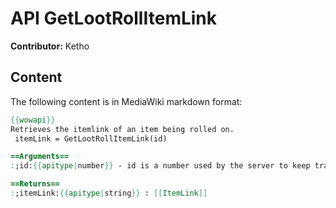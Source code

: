 # API GetLootRollItemLink

**Contributor:** Ketho

## Content

The following content is in MediaWiki markdown format:

```mediawiki
{{wowapi}}
Retrieves the itemlink of an item being rolled on.
 itemLink = GetLootRollItemLink(id)

==Arguments==
:;id:{{apitype|number}} - id is a number used by the server to keep track of items being rolled on.  It is generated server side and transmitted to the client.

==Returns==
:;itemLink:{{apitype|string}} : [[ItemLink]]
```